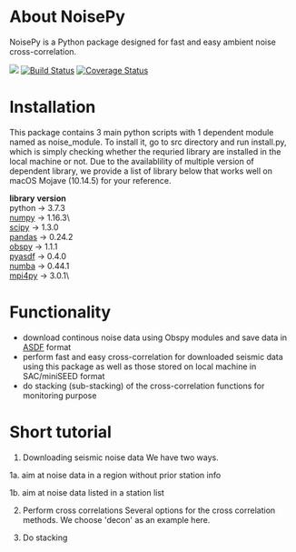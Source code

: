 # About NoisePy
NoisePy is a Python package designed for fast and easy ambient noise cross-correlation.

[![](https://img.shields.io/badge/docs-latest-blue.svg)](https://github.come/mdenolle/NoisPy/latest) [![Build Status](https://travis-ci.org/mdenolle/Noise.jl.svg?branch=master)](https://travis-ci.org/mdenolle/NoisePy) [![Coverage Status](https://coveralls.io/repos/github/mdenolle/Noise.jl/badge.svg?branch=master)](https://coveralls.io/github/mdenolle/NoisePy?branch=master)

 
# Installation
This package contains 3 main python scripts with 1 dependent module named as noise_module. To install
it, go to src directory and run install.py, which is simply checking whether the requried library are installed in the local machine or not. Due to the availablility of multiple version of dependent library,
we provide a list of library below that works well on macOS Mojave (10.14.5) for your reference. 

  **library**   **version**\
  python  -> 3.7.3\
  [numpy](https://numpy.org/)  -> 1.16.3\  
  [scipy](https://www.scipy.org/)  -> 1.3.0\
  [pandas](https://pandas.pydata.org/)  -> 0.24.2\
  [obspy](https://github.com/obspy/obspy/wiki)  -> 1.1.1\
  [pyasdf](http://seismicdata.github.io/pyasdf/)  -> 0.4.0\
  [numba](https://devblogs.nvidia.com/numba-python-cuda-acceleration/)  -> 0.44.1\
  [mpi4py](https://mpi4py.readthedocs.io/en/stable/)  -> 3.0.1\


# Functionality
* download continous noise data using Obspy modules and save data in [ASDF](https://asdf-definition.readthedocs.io/en/latest/) format
* perform fast and easy cross-correlation for downloaded seismic data using this package as 
well as those stored on local machine in SAC/miniSEED format
* do stacking (sub-stacking) of the cross-correlation functions for monitoring purpose

# Short tutorial
1. Downloading seismic noise data
We have two ways. 

1a. aim at noise data in a region without prior station info

1b. aim at noise data listed in a station list

2. Perform cross correlations
Several options for the cross correlation methods. We choose 'decon' as an example here.

3. Do stacking


